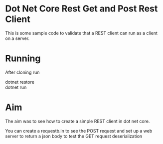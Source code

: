 # Dot Net Core Rest Get and Post Rest Client

This is some sample code to validate that a REST client can run as a client on a server.

# Running
After cloning run

dotnet restore  
dotnet run

# Aim

The aim was to see how to create a simple REST client in dot net core.

You can create a requestb.in to see the POST request
and set up a web server to return a json body to test the GET request deserialization





